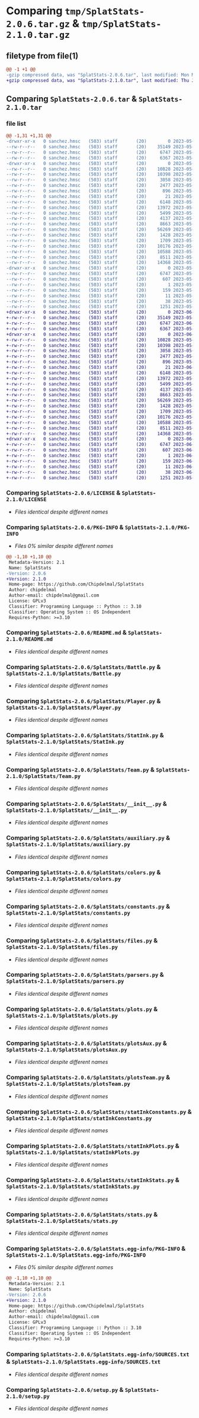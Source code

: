 # Comparing `tmp/SplatStats-2.0.6.tar.gz` & `tmp/SplatStats-2.1.0.tar.gz`

## filetype from file(1)

```diff
@@ -1 +1 @@
-gzip compressed data, was "SplatStats-2.0.6.tar", last modified: Mon May 29 22:53:56 2023, max compression
+gzip compressed data, was "SplatStats-2.1.0.tar", last modified: Thu Jun  1 03:38:26 2023, max compression
```

## Comparing `SplatStats-2.0.6.tar` & `SplatStats-2.1.0.tar`

### file list

```diff
@@ -1,31 +1,31 @@
-drwxr-xr-x   0 sanchez.hmsc   (503) staff       (20)        0 2023-05-29 22:53:56.897989 SplatStats-2.0.6/
--rw-r--r--   0 sanchez.hmsc   (503) staff       (20)    35149 2023-05-11 17:29:12.000000 SplatStats-2.0.6/LICENSE
--rw-r--r--   0 sanchez.hmsc   (503) staff       (20)     6747 2023-05-29 22:53:56.897848 SplatStats-2.0.6/PKG-INFO
--rw-r--r--   0 sanchez.hmsc   (503) staff       (20)     6367 2023-05-29 20:06:53.000000 SplatStats-2.0.6/README.md
-drwxr-xr-x   0 sanchez.hmsc   (503) staff       (20)        0 2023-05-29 22:53:56.896730 SplatStats-2.0.6/SplatStats/
--rw-r--r--   0 sanchez.hmsc   (503) staff       (20)    10828 2023-05-11 17:29:12.000000 SplatStats-2.0.6/SplatStats/Battle.py
--rw-r--r--   0 sanchez.hmsc   (503) staff       (20)    10398 2023-05-11 17:29:12.000000 SplatStats-2.0.6/SplatStats/Player.py
--rw-r--r--   0 sanchez.hmsc   (503) staff       (20)     3058 2023-05-11 17:29:12.000000 SplatStats-2.0.6/SplatStats/StatInk.py
--rw-r--r--   0 sanchez.hmsc   (503) staff       (20)     2477 2023-05-11 17:29:12.000000 SplatStats-2.0.6/SplatStats/Team.py
--rw-r--r--   0 sanchez.hmsc   (503) staff       (20)      896 2023-05-11 17:29:12.000000 SplatStats-2.0.6/SplatStats/__init__.py
--rw-r--r--   0 sanchez.hmsc   (503) staff       (20)       21 2023-05-29 22:53:56.000000 SplatStats-2.0.6/SplatStats/_version.py
--rw-r--r--   0 sanchez.hmsc   (503) staff       (20)     6148 2023-05-11 17:29:12.000000 SplatStats-2.0.6/SplatStats/auxiliary.py
--rw-r--r--   0 sanchez.hmsc   (503) staff       (20)    13972 2023-05-18 20:39:55.000000 SplatStats-2.0.6/SplatStats/colors.py
--rw-r--r--   0 sanchez.hmsc   (503) staff       (20)     5499 2023-05-16 16:38:00.000000 SplatStats-2.0.6/SplatStats/constants.py
--rw-r--r--   0 sanchez.hmsc   (503) staff       (20)     4137 2023-05-11 17:29:12.000000 SplatStats-2.0.6/SplatStats/files.py
--rw-r--r--   0 sanchez.hmsc   (503) staff       (20)     8663 2023-05-11 17:29:12.000000 SplatStats-2.0.6/SplatStats/parsers.py
--rw-r--r--   0 sanchez.hmsc   (503) staff       (20)    56269 2023-05-11 17:29:12.000000 SplatStats-2.0.6/SplatStats/plots.py
--rw-r--r--   0 sanchez.hmsc   (503) staff       (20)     1428 2023-05-11 17:29:12.000000 SplatStats-2.0.6/SplatStats/plotsAux.py
--rw-r--r--   0 sanchez.hmsc   (503) staff       (20)     1709 2023-05-11 17:29:12.000000 SplatStats-2.0.6/SplatStats/plotsTeam.py
--rw-r--r--   0 sanchez.hmsc   (503) staff       (20)    10176 2023-05-11 17:29:12.000000 SplatStats-2.0.6/SplatStats/statInkConstants.py
--rw-r--r--   0 sanchez.hmsc   (503) staff       (20)    10588 2023-05-18 23:06:43.000000 SplatStats-2.0.6/SplatStats/statInkPlots.py
--rw-r--r--   0 sanchez.hmsc   (503) staff       (20)     8511 2023-05-11 17:29:12.000000 SplatStats-2.0.6/SplatStats/statInkStats.py
--rw-r--r--   0 sanchez.hmsc   (503) staff       (20)    14368 2023-05-29 19:37:30.000000 SplatStats-2.0.6/SplatStats/stats.py
-drwxr-xr-x   0 sanchez.hmsc   (503) staff       (20)        0 2023-05-29 22:53:56.897639 SplatStats-2.0.6/SplatStats.egg-info/
--rw-r--r--   0 sanchez.hmsc   (503) staff       (20)     6747 2023-05-29 22:53:56.000000 SplatStats-2.0.6/SplatStats.egg-info/PKG-INFO
--rw-r--r--   0 sanchez.hmsc   (503) staff       (20)      607 2023-05-29 22:53:56.000000 SplatStats-2.0.6/SplatStats.egg-info/SOURCES.txt
--rw-r--r--   0 sanchez.hmsc   (503) staff       (20)        1 2023-05-29 22:53:56.000000 SplatStats-2.0.6/SplatStats.egg-info/dependency_links.txt
--rw-r--r--   0 sanchez.hmsc   (503) staff       (20)      159 2023-05-29 22:53:56.000000 SplatStats-2.0.6/SplatStats.egg-info/requires.txt
--rw-r--r--   0 sanchez.hmsc   (503) staff       (20)       11 2023-05-29 22:53:56.000000 SplatStats-2.0.6/SplatStats.egg-info/top_level.txt
--rw-r--r--   0 sanchez.hmsc   (503) staff       (20)       38 2023-05-29 22:53:56.898035 SplatStats-2.0.6/setup.cfg
--rw-r--r--   0 sanchez.hmsc   (503) staff       (20)     1251 2023-05-11 17:29:12.000000 SplatStats-2.0.6/setup.py
+drwxr-xr-x   0 sanchez.hmsc   (503) staff       (20)        0 2023-06-01 03:38:26.414769 SplatStats-2.1.0/
+-rw-r--r--   0 sanchez.hmsc   (503) staff       (20)    35149 2023-05-11 17:29:12.000000 SplatStats-2.1.0/LICENSE
+-rw-r--r--   0 sanchez.hmsc   (503) staff       (20)     6747 2023-06-01 03:38:26.414596 SplatStats-2.1.0/PKG-INFO
+-rw-r--r--   0 sanchez.hmsc   (503) staff       (20)     6367 2023-05-29 20:06:53.000000 SplatStats-2.1.0/README.md
+drwxr-xr-x   0 sanchez.hmsc   (503) staff       (20)        0 2023-06-01 03:38:26.413514 SplatStats-2.1.0/SplatStats/
+-rw-r--r--   0 sanchez.hmsc   (503) staff       (20)    10828 2023-05-11 17:29:12.000000 SplatStats-2.1.0/SplatStats/Battle.py
+-rw-r--r--   0 sanchez.hmsc   (503) staff       (20)    10398 2023-05-11 17:29:12.000000 SplatStats-2.1.0/SplatStats/Player.py
+-rw-r--r--   0 sanchez.hmsc   (503) staff       (20)     3058 2023-05-11 17:29:12.000000 SplatStats-2.1.0/SplatStats/StatInk.py
+-rw-r--r--   0 sanchez.hmsc   (503) staff       (20)     2477 2023-05-11 17:29:12.000000 SplatStats-2.1.0/SplatStats/Team.py
+-rw-r--r--   0 sanchez.hmsc   (503) staff       (20)      896 2023-05-11 17:29:12.000000 SplatStats-2.1.0/SplatStats/__init__.py
+-rw-r--r--   0 sanchez.hmsc   (503) staff       (20)       21 2023-06-01 03:38:26.000000 SplatStats-2.1.0/SplatStats/_version.py
+-rw-r--r--   0 sanchez.hmsc   (503) staff       (20)     6148 2023-05-11 17:29:12.000000 SplatStats-2.1.0/SplatStats/auxiliary.py
+-rw-r--r--   0 sanchez.hmsc   (503) staff       (20)    13972 2023-05-18 20:39:55.000000 SplatStats-2.1.0/SplatStats/colors.py
+-rw-r--r--   0 sanchez.hmsc   (503) staff       (20)     5499 2023-05-16 16:38:00.000000 SplatStats-2.1.0/SplatStats/constants.py
+-rw-r--r--   0 sanchez.hmsc   (503) staff       (20)     4137 2023-05-11 17:29:12.000000 SplatStats-2.1.0/SplatStats/files.py
+-rw-r--r--   0 sanchez.hmsc   (503) staff       (20)     8663 2023-05-11 17:29:12.000000 SplatStats-2.1.0/SplatStats/parsers.py
+-rw-r--r--   0 sanchez.hmsc   (503) staff       (20)    56269 2023-05-11 17:29:12.000000 SplatStats-2.1.0/SplatStats/plots.py
+-rw-r--r--   0 sanchez.hmsc   (503) staff       (20)     1428 2023-05-11 17:29:12.000000 SplatStats-2.1.0/SplatStats/plotsAux.py
+-rw-r--r--   0 sanchez.hmsc   (503) staff       (20)     1709 2023-05-11 17:29:12.000000 SplatStats-2.1.0/SplatStats/plotsTeam.py
+-rw-r--r--   0 sanchez.hmsc   (503) staff       (20)    10176 2023-05-11 17:29:12.000000 SplatStats-2.1.0/SplatStats/statInkConstants.py
+-rw-r--r--   0 sanchez.hmsc   (503) staff       (20)    10588 2023-05-18 23:06:43.000000 SplatStats-2.1.0/SplatStats/statInkPlots.py
+-rw-r--r--   0 sanchez.hmsc   (503) staff       (20)     8511 2023-05-11 17:29:12.000000 SplatStats-2.1.0/SplatStats/statInkStats.py
+-rw-r--r--   0 sanchez.hmsc   (503) staff       (20)    14368 2023-05-29 19:37:30.000000 SplatStats-2.1.0/SplatStats/stats.py
+drwxr-xr-x   0 sanchez.hmsc   (503) staff       (20)        0 2023-06-01 03:38:26.414371 SplatStats-2.1.0/SplatStats.egg-info/
+-rw-r--r--   0 sanchez.hmsc   (503) staff       (20)     6747 2023-06-01 03:38:26.000000 SplatStats-2.1.0/SplatStats.egg-info/PKG-INFO
+-rw-r--r--   0 sanchez.hmsc   (503) staff       (20)      607 2023-06-01 03:38:26.000000 SplatStats-2.1.0/SplatStats.egg-info/SOURCES.txt
+-rw-r--r--   0 sanchez.hmsc   (503) staff       (20)        1 2023-06-01 03:38:26.000000 SplatStats-2.1.0/SplatStats.egg-info/dependency_links.txt
+-rw-r--r--   0 sanchez.hmsc   (503) staff       (20)      159 2023-06-01 03:38:26.000000 SplatStats-2.1.0/SplatStats.egg-info/requires.txt
+-rw-r--r--   0 sanchez.hmsc   (503) staff       (20)       11 2023-06-01 03:38:26.000000 SplatStats-2.1.0/SplatStats.egg-info/top_level.txt
+-rw-r--r--   0 sanchez.hmsc   (503) staff       (20)       38 2023-06-01 03:38:26.414815 SplatStats-2.1.0/setup.cfg
+-rw-r--r--   0 sanchez.hmsc   (503) staff       (20)     1251 2023-05-11 17:29:12.000000 SplatStats-2.1.0/setup.py
```

### Comparing `SplatStats-2.0.6/LICENSE` & `SplatStats-2.1.0/LICENSE`

 * *Files identical despite different names*

### Comparing `SplatStats-2.0.6/PKG-INFO` & `SplatStats-2.1.0/PKG-INFO`

 * *Files 0% similar despite different names*

```diff
@@ -1,10 +1,10 @@
 Metadata-Version: 2.1
 Name: SplatStats
-Version: 2.0.6
+Version: 2.1.0
 Home-page: https://github.com/Chipdelmal/SplatStats
 Author: chipdelmal
 Author-email: chipdelmal@gmail.com
 License: GPLv3
 Classifier: Programming Language :: Python :: 3.10
 Classifier: Operating System :: OS Independent
 Requires-Python: >=3.10
```

### Comparing `SplatStats-2.0.6/README.md` & `SplatStats-2.1.0/README.md`

 * *Files identical despite different names*

### Comparing `SplatStats-2.0.6/SplatStats/Battle.py` & `SplatStats-2.1.0/SplatStats/Battle.py`

 * *Files identical despite different names*

### Comparing `SplatStats-2.0.6/SplatStats/Player.py` & `SplatStats-2.1.0/SplatStats/Player.py`

 * *Files identical despite different names*

### Comparing `SplatStats-2.0.6/SplatStats/StatInk.py` & `SplatStats-2.1.0/SplatStats/StatInk.py`

 * *Files identical despite different names*

### Comparing `SplatStats-2.0.6/SplatStats/Team.py` & `SplatStats-2.1.0/SplatStats/Team.py`

 * *Files identical despite different names*

### Comparing `SplatStats-2.0.6/SplatStats/__init__.py` & `SplatStats-2.1.0/SplatStats/__init__.py`

 * *Files identical despite different names*

### Comparing `SplatStats-2.0.6/SplatStats/auxiliary.py` & `SplatStats-2.1.0/SplatStats/auxiliary.py`

 * *Files identical despite different names*

### Comparing `SplatStats-2.0.6/SplatStats/colors.py` & `SplatStats-2.1.0/SplatStats/colors.py`

 * *Files identical despite different names*

### Comparing `SplatStats-2.0.6/SplatStats/constants.py` & `SplatStats-2.1.0/SplatStats/constants.py`

 * *Files identical despite different names*

### Comparing `SplatStats-2.0.6/SplatStats/files.py` & `SplatStats-2.1.0/SplatStats/files.py`

 * *Files identical despite different names*

### Comparing `SplatStats-2.0.6/SplatStats/parsers.py` & `SplatStats-2.1.0/SplatStats/parsers.py`

 * *Files identical despite different names*

### Comparing `SplatStats-2.0.6/SplatStats/plots.py` & `SplatStats-2.1.0/SplatStats/plots.py`

 * *Files identical despite different names*

### Comparing `SplatStats-2.0.6/SplatStats/plotsAux.py` & `SplatStats-2.1.0/SplatStats/plotsAux.py`

 * *Files identical despite different names*

### Comparing `SplatStats-2.0.6/SplatStats/plotsTeam.py` & `SplatStats-2.1.0/SplatStats/plotsTeam.py`

 * *Files identical despite different names*

### Comparing `SplatStats-2.0.6/SplatStats/statInkConstants.py` & `SplatStats-2.1.0/SplatStats/statInkConstants.py`

 * *Files identical despite different names*

### Comparing `SplatStats-2.0.6/SplatStats/statInkPlots.py` & `SplatStats-2.1.0/SplatStats/statInkPlots.py`

 * *Files identical despite different names*

### Comparing `SplatStats-2.0.6/SplatStats/statInkStats.py` & `SplatStats-2.1.0/SplatStats/statInkStats.py`

 * *Files identical despite different names*

### Comparing `SplatStats-2.0.6/SplatStats/stats.py` & `SplatStats-2.1.0/SplatStats/stats.py`

 * *Files identical despite different names*

### Comparing `SplatStats-2.0.6/SplatStats.egg-info/PKG-INFO` & `SplatStats-2.1.0/SplatStats.egg-info/PKG-INFO`

 * *Files 0% similar despite different names*

```diff
@@ -1,10 +1,10 @@
 Metadata-Version: 2.1
 Name: SplatStats
-Version: 2.0.6
+Version: 2.1.0
 Home-page: https://github.com/Chipdelmal/SplatStats
 Author: chipdelmal
 Author-email: chipdelmal@gmail.com
 License: GPLv3
 Classifier: Programming Language :: Python :: 3.10
 Classifier: Operating System :: OS Independent
 Requires-Python: >=3.10
```

### Comparing `SplatStats-2.0.6/SplatStats.egg-info/SOURCES.txt` & `SplatStats-2.1.0/SplatStats.egg-info/SOURCES.txt`

 * *Files identical despite different names*

### Comparing `SplatStats-2.0.6/setup.py` & `SplatStats-2.1.0/setup.py`

 * *Files identical despite different names*

